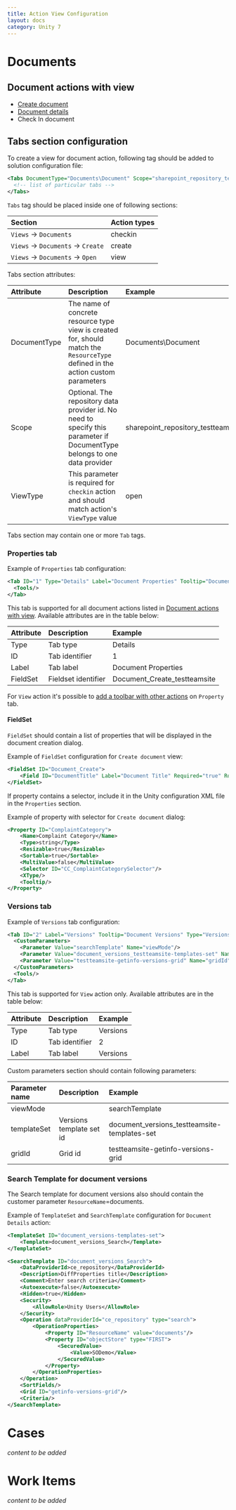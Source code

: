 ```yaml
---
title: Action View Configuration
layout: docs
category: Unity 7
---
```

# Documents

## Document actions with view

- [Create document](../actions/create-document.md)
- [Document details](../actions/document-details.md)
- Check In document

## Tabs section configuration

To create a view for document action, following tag should be added to solution configuration file:

```xml
<Tabs DocumentType="Documents\Document" Scope="sharepoint_repository_testteamsite" EnableSaveButton="true" EnableCloseButton="true">
  <!-- list of particular tabs -->
</Tabs>
```

`Tabs` tag should be placed inside one of following sections:

| Section                            | Action types |
|:-----------------------------------|:-------------|
| `Views` -> `Documents`             | checkin      |
| `Views` -> `Documents` -> `Create` | create       |
| `Views` -> `Documents` -> `Open`   | view         |

Tabs section attributes:

| Attribute    | Description | Example |
|:-------------|:------------|:--------|
| DocumentType | The name of concrete resource type view is created for, should match the `ResourceType` defined in the action custom parameters| Documents\Document |
| Scope        | Optional. The repository data provider id. No need to specify this parameter if DocumentType belongs to one data provider | sharepoint_repository_testteamsite |
| ViewType     | This parameter is required for `checkin` action and should match action's `ViewType` value | open |

Tabs section may contain one or more `Tab` tags.
 
### Properties tab

Example of `Properties` tab configuration:

```xml
<Tab ID="1" Type="Details" Label="Document Properties" Tooltip="Document Properties" FieldSet="Document_Create_testteamsite">
  <Tools/>
</Tab>
```

This tab is supported for all document actions listed in [Document actions with view](#document-actions-with-view). Available attributes are in the table below:

| Attribute | Description         | Example |
|:----------|:--------------------|:--------|
| Type      | Tab type            | Details |
| ID        | Tab identifier      | 1       |
| Label     | Tab label           | Document Properties |
| FieldSet  | Fieldset identifier | Document_Create_testteamsite |

For `View` action it's possible to [add a toolbar with other actions](./views-tag/tab-action-set.md) on `Property` tab. 

#### FieldSet

`FieldSet` should contain a list of properties that will be displayed in the document creation dialog.

Example of `FieldSet` configuration for `Create document` view:

```xml
<FieldSet ID="Document_Create">
	<Field ID="DocumentTitle" Label="Document Title" Required="true" Row="1" Column="1" Favourite = "true"/>
</FieldSet>
```

If property contains a selector, include it in the Unity configuration XML file in the `Properties` section.

Example of property with selector for `Create document` dialog:

```xml
<Property ID="ComplaintCategory">
	<Name>Complaint Category</Name>
	<Type>string</Type>
	<Resizable>true</Resizable>
	<Sortable>true</Sortable>
	<MultiValue>false</MultiValue>
	<Selector ID="CC_ComplaintCategorySelector"/>
	<XType/>
	<Tooltip/>
</Property>
```

### Versions tab

Example of `Versions` tab configuration:

```xml
<Tab ID="2" Label="Versions" Tooltip="Document Versions" Type="Versions">
  <CustomParameters>
    <Parameter Value="searchTemplate" Name="viewMode"/>
    <Parameter Value="document_versions_testteamsite-templates-set" Name="templateSet"/>
    <Parameter Value="testteamsite-getinfo-versions-grid" Name="gridId"/>
  </CustomParameters>
  <Tools/>
</Tab>
```

This tab is supported for `View` action only. Available attributes are in the table below:

| Attribute | Description         | Example  |
|:----------|:--------------------|:---------|
| Type      | Tab type            | Versions |
| ID        | Tab identifier      | 2        |
| Label     | Tab label           | Versions |

Custom parameters section should contain following parameters:

| Parameter name | Description         | Example |
|:---------------|:--------------------|:--------|
| viewMode       |              | searchTemplate |
| templateSet    | Versions template set id | document_versions_testteamsite-templates-set |
| gridId         | Grid id | testteamsite-getinfo-versions-grid |

### Search Template for document versions

The Search template for document versions also should contain the customer parameter `ResourceName`=documents.

Example of `TemplateSet` and `SearchTemplate` configuration for `Document Details` action:

```xml
<TemplateSet ID="document_versions-templates-set">
	<Template>document_versions_Search</Template>
</TemplateSet>
```

```xml
<SearchTemplate ID="document_versions_Search">
	<DataProviderId>ce_repository</DataProviderId>
	<Description>DiffProperties title</Description>
	<Comment>Enter search criteria</Comment>
	<Autoexecute>false</Autoexecute>
	<Hidden>true</Hidden>
	<Security>
		<AllowRole>Unity Users</AllowRole>
	</Security>
	<Operation dataProviderId="ce_repository" type="search">
		<OperationProperties>
			<Property ID="ResourceName" value="documents"/>
			<Property ID="objectStore" type="FIRST">
				<SecuredValue>
					<Value>SODemo</Value>
				</SecuredValue>
			</Property>
		</OperationProperties>
	</Operation>
	<SortFields/>
	<Grid ID="getinfo-versions-grid"/>
	<Criteria/>
</SearchTemplate>
```

# Cases

*content to be added*

# Work Items

*content to be added*
 